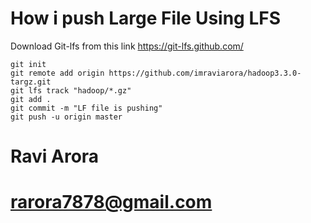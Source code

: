 # How i push Large File Using LFS

Download Git-lfs from this link https://git-lfs.github.com/

    git init
    git remote add origin https://github.com/imraviarora/hadoop3.3.0-targz.git
    git lfs track "hadoop/*.gz"
    git add .
    git commit -m "LF file is pushing"
    git push -u origin master

# Ravi Arora
# rarora7878@gmail.com
